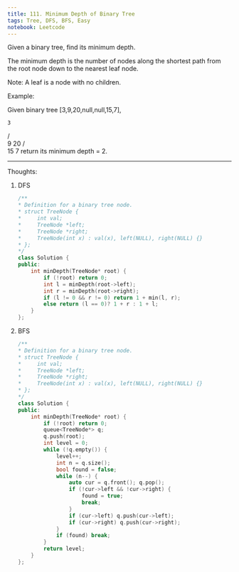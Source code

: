 ```yaml
---
title: 111. Minimum Depth of Binary Tree
tags: Tree, DFS, BFS, Easy
notebook: Leetcode
---
```


Given a binary tree, find its minimum depth.

The minimum depth is the number of nodes along the shortest path from the root node down to the nearest leaf node.

Note: A leaf is a node with no children.

Example:

Given binary tree [3,9,20,null,null,15,7],

    3
   / \
  9  20
    /  \
   15   7
return its minimum depth = 2.

----------
Thoughts:
1. DFS

    ```c++
    /**
    * Definition for a binary tree node.
    * struct TreeNode {
    *     int val;
    *     TreeNode *left;
    *     TreeNode *right;
    *     TreeNode(int x) : val(x), left(NULL), right(NULL) {}
    * };
    */
    class Solution {
    public:
        int minDepth(TreeNode* root) {
            if (!root) return 0;
            int l = minDepth(root->left);
            int r = minDepth(root->right);
            if (l != 0 && r != 0) return 1 + min(l, r);
            else return (l == 0)? 1 + r : 1 + l;
        }
    };
    ```
2. BFS
    ```c++
    /**
    * Definition for a binary tree node.
    * struct TreeNode {
    *     int val;
    *     TreeNode *left;
    *     TreeNode *right;
    *     TreeNode(int x) : val(x), left(NULL), right(NULL) {}
    * };
    */
    class Solution {
    public:
        int minDepth(TreeNode* root) {
            if (!root) return 0;
            queue<TreeNode*> q;
            q.push(root);
            int level = 0;
            while (!q.empty()) {
                level++;
                int n = q.size();
                bool found = false;
                while (n--) {
                    auto cur = q.front(); q.pop();
                    if (!cur->left && !cur->right) {
                        found = true;
                        break;
                    }
                    if (cur->left) q.push(cur->left);
                    if (cur->right) q.push(cur->right);
                }
                if (found) break;
            }
            return level;
        }
    };
    ```